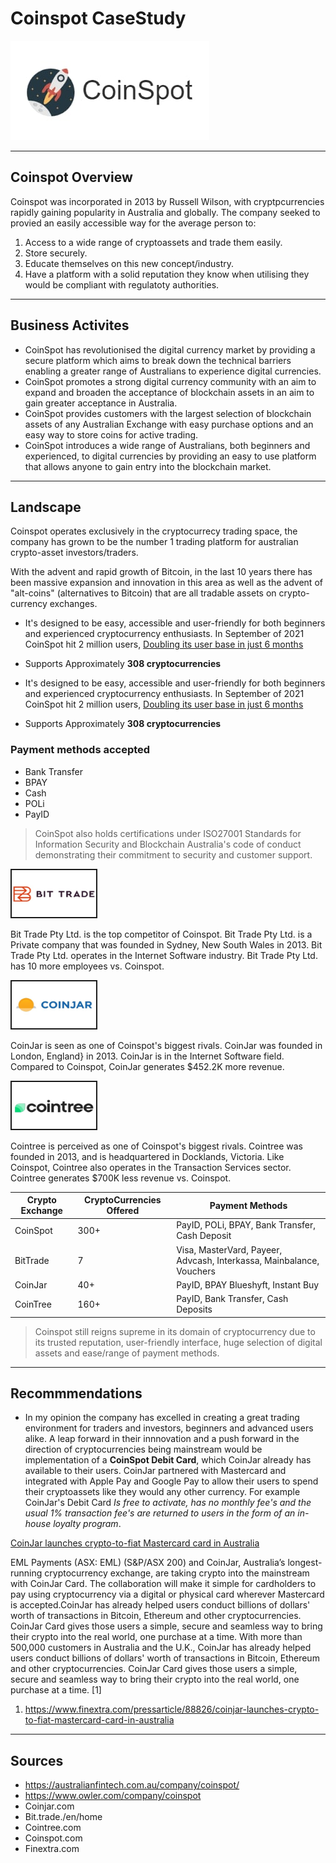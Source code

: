 # Coinspot CaseStudy

![Coinspot](Coinspot.jpg) 

---

## Coinspot Overview
Coinspot was incorporated in 2013 by Russell Wilson, with cryptpcurrencies rapidly gaining popularity in Australia and globally. The company seeked to provied an easily accessible way for the average person to:
1. Access to a wide range of cryptoassets and trade them easily.
1. Store securely.
1. Educate themselves on this new concept/industry.
1. Have a platform with a solid reputation they know when utilising they would be compliant with regulatoty authorities.

---

## Business Activites

- CoinSpot has revolutionised the digital currency market by providing a secure platform which aims to break down the technical barriers enabling a greater range of Australians to experience digital currencies.
- CoinSpot promotes a strong digital currency community with an aim to expand and broaden the acceptance of blockchain assets in an aim to gain greater acceptance in Australia.
- CoinSpot provides customers with the largest selection of blockchain assets of any Australian Exchange with easy purchase options and an easy way to store coins for active trading.
- CoinSpot introduces a wide range of Australians, both beginners and experienced, to digital currencies by providing an easy to use platform that allows anyone to gain entry into the blockchain market.

---

## Landscape

Coinspot operates exclusively in the cryptocurrecy trading space, the company has grown to be the number 1 trading platform for australian crypto-asset investors/traders. 

With the advent and rapid growth of Bitcoin, in the last 10 years there has been massive expansion and innovation in this area as well as the advent of "alt-coins" (alternatives to Bitcoin) that are all tradable assets on crypto-currency exchanges.

- It's designed to be easy, accessible and user-friendly for both beginners and experienced cryptocurrency enthusiasts. In September of 2021 CoinSpot hit 2 million users, [Doubling its user base in just 6 months](https://www.businessinsider.com.au/coinspot-users-dogecoin-crypto-australia) 
- Supports Approximately **308 cryptocurrencies**

- It's designed to be easy, accessible and user-friendly for both beginners and experienced cryptocurrency enthusiasts. In September of 2021 CoinSpot hit 2 million users, [Doubling its user base in just 6 months](https://www.businessinsider.com.au/coinspot-users-dogecoin-crypto-australia) 
- Supports Approximately **308 cryptocurrencies**
### Payment methods accepted
- Bank Transfer
- BPAY
- Cash
- POLi
- PayID

>CoinSpot also holds certifications under ISO27001 Standards for Information Security and Blockchain Australia's code of conduct demonstrating their commitment to security and customer support.


<p align="left">
<img src="Bittrade.jpg" width="135" height="75" border="2"/>
</p>


Bit Trade Pty Ltd. is the top competitor of Coinspot. Bit Trade Pty Ltd. is a Private company that was founded in Sydney, New South Wales in 2013. Bit Trade Pty Ltd. operates in the Internet Software industry. Bit Trade Pty Ltd. has 10 more employees vs. Coinspot.

<p align="left">
<img src="Coinjar.jpg" width="135" height="75" border="2"/>
</p>

CoinJar is seen as one of Coinspot's biggest rivals. CoinJar was founded in London, England} in 2013. CoinJar is in the Internet Software field. Compared to Coinspot, CoinJar generates $452.2K more revenue.

<p align="left">
<img src="Cointree.jpg" width="135" height="75" border="2"/>
</p>

Cointree is perceived as one of Coinspot's biggest rivals. Cointree was founded in 2013, and is headquartered in Docklands, Victoria. Like Coinspot, Cointree also operates in the Transaction Services sector. Cointree generates $700K less revenue vs. Coinspot.

| Crypto Exchange | CryptoCurrencies Offered | Payment Methods |
| ----------- | ----------- | ----------- |
| CoinSpot | 300+ | PayID, POLi, BPAY, Bank Transfer, Cash Deposit |
| BitTrade | 7 | Visa, MasterVard, Payeer, Advcash, Interkassa, Mainbalance, Vouchers|  | 
| CoinJar | 40+ | PayID, BPAY Blueshyft, Instant Buy |  
| CoinTree | 160+ | PayID, Bank Transfer, Cash Deposits |

>Coinspot still reigns supreme in its domain of cryptocurrency due to its trusted reputation, user-friendly interface, huge selection of digital assets and ease/range of payment methods.

---

## Recommmendations

- In my opinion the company has excelled in creating a great trading environment for traders and investors, beginners and advanced users alike. A leap forward in their innnovation and a push forward in the direction of cryptocurrencies being mainstream would be implementation of a **CoinSpot Debit Card**, which CoinJar already has available to their users. CoinJar partnered with Mastercard and integrated with Apple Pay and Google Pay to allow their users to spend their cryptoassets like they would any other currency. For example CoinJar's Debit Card *Is free to activate, has no monthly fee's and the usual 1% transaction fee's are returned to users in the form of an in-house loyalty program*. 

[CoinJar launches crypto-to-fiat Mastercard card in Australia](https://www.finextra.com/pressarticle/88826/coinjar-launches-crypto-to-fiat-mastercard-card-in-australia)

EML Payments (ASX: EML) (S&P/ASX 200) and CoinJar, Australia’s longest-running cryptocurrency exchange, are taking crypto into the mainstream with CoinJar Card. The collaboration will make it simple for cardholders to pay using cryptocurrency via a digital or physical card wherever Mastercard is accepted.CoinJar has already helped users conduct billions of dollars' worth of transactions in Bitcoin, Ethereum and other cryptocurrencies. CoinJar Card gives those users a simple, secure and seamless way to bring their crypto into the real world, one purchase at a time. With more than 500,000 customers in Australia and the U.K., CoinJar has already helped users conduct billions of dollars' worth of transactions in Bitcoin, Ethereum and other cryptocurrencies. CoinJar Card gives those users a simple, secure and seamless way to bring their crypto into the real world, one purchase at a time. [1]



1. https://www.finextra.com/pressarticle/88826/coinjar-launches-crypto-to-fiat-mastercard-card-in-australia

---

## Sources

- https://australianfintech.com.au/company/coinspot/
- https://www.owler.com/company/coinspot
- Coinjar.com
- Bit.trade./en/home
- Cointree.com
- Coinspot.com
- Finextra.com 
